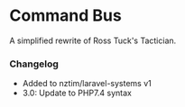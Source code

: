 # Command Bus

A simplified rewrite of Ross Tuck's Tactician.

### Changelog

* Added to nztim/laravel-systems v1
* 3.0: Update to PHP7.4 syntax
